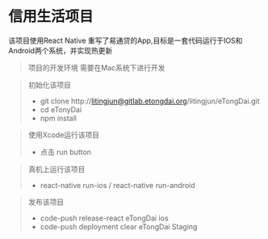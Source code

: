 # 信用生活项目

该项目使用React Native 重写了易通贷的App,目标是一套代码运行于IOS和Android两个系统，并实现热更新

> 项目的开发环境 需要在Mac系统下进行开发

> 初始化该项目
> 
> - git clone http://litingjun@gitlab.etongdai.org/litingjun/eTongDai.git
> - cd eTonyDai
> - npm install


> 使用Xcode运行该项目
>
> - 点击 run button

> 真机上运行该项目
>
> - react-native run-ios / react-native run-android

> 发布该项目
>
> - code-push release-react eTongDai ios 
> - code-push deployment clear eTongDai Staging